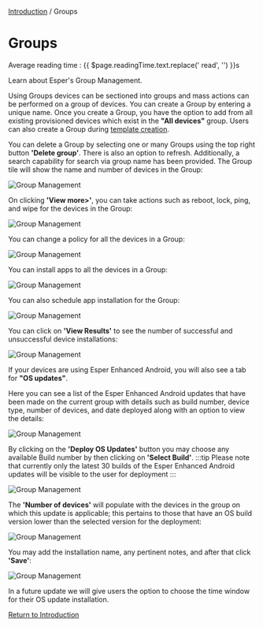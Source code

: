 [Introduction](../../console.md) / Groups

# Groups
<div class="avg-reading-time" style="margin-top: 0rem;">Average reading time : {{ $page.readingTime.text.replace(' read', '') }}s</div>

Learn about Esper's Group Management.

Using Groups devices can be sectioned into groups and mass actions can be performed on a group of devices. You can create a Group by entering a unique name. Once you create a Group, you have the option to add from all existing provisioned devices which exist in the **"All devices"** group. Users can also create a Group during [template creation](../device-template/index.md).

You can delete a Group by selecting one or many Groups using the top right button **'Delete group'**. There is also an option to refresh. Additionally, a search capability for search via group name has been provided. The Group tile will show the name and number of devices in the Group:

![Group Management](../../assets/OLD_DASHBOARD/1_GM.png)

On clicking **'View more>'**, you can take actions such as reboot, lock, ping, and wipe for the devices in the Group:

![Group Management](../../assets/OLD_DASHBOARD/2_GM.png)

You can change a policy for all the devices in a Group:

![Group Management](../../assets/OLD_DASHBOARD/3_GM.png)

You can install apps to all the devices in a Group:

![Group Management](../../assets/OLD_DASHBOARD/4_GM.png)

You can also schedule app installation for the Group:

![Group Management](../../assets/OLD_DASHBOARD/5_GM.png)

You can click on **'View Results'** to see the number of successful and unsuccessful device installations:

![Group Management](../../assets/OLD_DASHBOARD/6_GM.png)

If your devices are using Esper Enhanced Android, you will also see a tab for **"OS updates"**.

Here you can see a list of the Esper Enhanced Android updates that have been made on the current group with details such as build number, device type, number of devices, and date deployed along with an option to view the details:

![Group Management](../../assets/OLD_DASHBOARD/7_GM.png)

By clicking on the **'Deploy OS Updates'** button you may choose any available Build number by then clicking on **'Select Build'**. 
:::tip
Please note that currently only the latest 30 builds of the Esper Enhanced Android updates will be visible to the user for deployment
:::

![Group Management](../../assets/OLD_DASHBOARD/8_GM.png)

The **'Number of devices'** will populate with the devices in the group on which this update is applicable; this pertains to those that have an OS build version lower than the selected version for the deployment:

![Group Management](../../assets/OLD_DASHBOARD/9_GM.png)

You may add the installation name, any pertinent notes, and after that click **'Save'**:

![Group Management](../../assets/OLD_DASHBOARD/10_GM.png)

In a future update we will give users the option to choose the time window for their OS update installation.

[Return to Introduction](../index.md)
